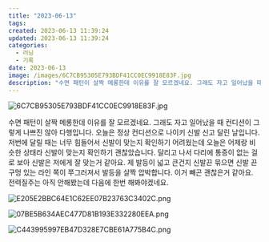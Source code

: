 ```yaml
---
title: "2023-06-13"
tags:
created: 2023-06-13 11:39:24
updated: 2023-06-13 11:39:24
categories:
  - 러닝
  - 기록
date: 2023-06-13
image: /images/6C7CB95305E793BDF41CC0EC9918E83F.jpg
description: "수면 패턴이 살짝 메롱한데 이유를 잘 모르겠네요. 그래도 자고 일어났을 때 컨디션이 그렇게 나쁘진 않아 다행입니다. 오늘은 정상 컨디션으로 나이키 신발 신고 달린 날입니다. 저번에 달릴 때는 너무 힘들어서 신발이 맞는지 확인하기 어려웠는데 오늘은 어제랑 비슷한 상태라 신발이 맞는지 확인"
---
```


![6C7CB95305E793BDF41CC0EC9918E83F.jpg](/images/6C7CB95305E793BDF41CC0EC9918E83F.jpg)
 
 

수면 패턴이 살짝 메롱한데 이유를 잘 모르겠네요. 그래도 자고 일어났을 때 컨디션이 그렇게 나쁘진 않아 다행입니다.
오늘은 정상 컨디션으로 나이키 신발 신고 달린 날입니다. 저번에 달릴 때는 너무 힘들어서 신발이 맞는지 확인하기 어려웠는데 오늘은 어제랑 비슷한 상태라 신발이 맞는지 확인하기 괜찮았습니다.
달리고 나서 다리에 통증이 없는 걸로 보아 신발은 저에게 잘 맞는거 같아요. 제 발등이 넓고 큰건지 신발끈 묶으면 신발 끈 구멍 있는 라인 쪽이 쭈그러져서 발등을 살짝 압박합니다. 이거 빼곤 괜찮은거 같아요. 전력질주는 아직 안해봤는데 다음에 한번 해봐야겠네요.

 
 ![E205E2BBC64E1C62EE07B23763C3402C.png](/images/E205E2BBC64E1C62EE07B23763C3402C.png)
 
 

 
 ![07BE5B634AEC477D81B193E332280EEA.png](/images/07BE5B634AEC477D81B193E332280EEA.png)
 
 

 
 ![C443995997EB47D328E7CBE61A775B4C.png](/images/C443995997EB47D328E7CBE61A775B4C.png)
